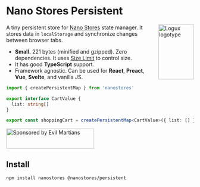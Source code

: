 # Nano Stores Persistent

<img align="right" width="95" height="148" title="Logux logotype"
     src="https://logux.io/branding/logotype.svg">

A tiny persistent store for [Nano Stores](https://github.com/nanostores/nanostores)
state manager. It stores data in `localStorage` and synchronize changes between
browser tabs.

* **Small.** 221 bytes (minified and gzipped).
  Zero dependencies. It uses [Size Limit] to control size.
* It has good **TypeScript** support.
* Framework agnostic. Can be used for **React**, **Preact**, **Vue**,
  **Svelte**, and vanilla JS.

```ts
import { createPersistentMap } from 'nanostores'

export interface CartValue {
  list: string[]
}

export const shoppingCart = createPersistentMap<CartValue>({ list: [] }, 'cart')
```

<a href="https://evilmartians.com/?utm_source=logux-client">
  <img src="https://evilmartians.com/badges/sponsored-by-evil-martians.svg"
       alt="Sponsored by Evil Martians" width="236" height="54">
</a>

[Size Limit]: https://github.com/ai/size-limit


## Install

```sh
npm install nanostores @nanostores/persistent
```
